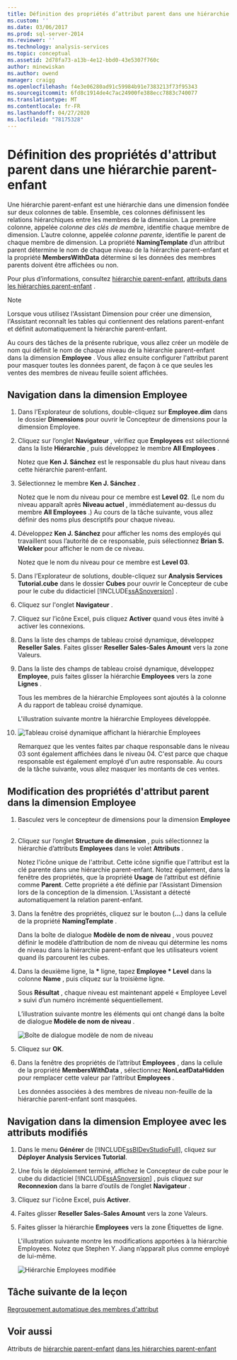 ```yaml
---
title: Définition des propriétés d’attribut parent dans une hiérarchie parent-enfant | Microsoft Docs
ms.custom: ''
ms.date: 03/06/2017
ms.prod: sql-server-2014
ms.reviewer: ''
ms.technology: analysis-services
ms.topic: conceptual
ms.assetid: 2d78fa73-a13b-4e12-bbd0-43e5307f760c
author: minewiskan
ms.author: owend
manager: craigg
ms.openlocfilehash: f4e3e06280ad91c59984b91e7383213f73f95343
ms.sourcegitcommit: 6fd8c1914de4c7ac24900fe388ecc7883c740077
ms.translationtype: MT
ms.contentlocale: fr-FR
ms.lasthandoff: 04/27/2020
ms.locfileid: "78175328"
---
```

# <a name="defining-parent-attribute-properties-in-a-parent-child-hierarchy"></a>Définition des propriétés d'attribut parent dans une hiérarchie parent-enfant
  Une hiérarchie parent-enfant est une hiérarchie dans une dimension fondée sur deux colonnes de table. Ensemble, ces colonnes définissent les relations hiérarchiques entre les membres de la dimension. La première colonne, appelée *colonne des clés de membre*, identifie chaque membre de dimension. L’autre colonne, appelée *colonne parente*, identifie le parent de chaque membre de dimension. La propriété **NamingTemplate** d’un attribut parent détermine le nom de chaque niveau de la hiérarchie parent-enfant et la propriété **MembersWithData** détermine si les données des membres parents doivent être affichées ou non.

 Pour plus d’informations, consultez [hiérarchie parent-enfant](multidimensional-models/parent-child-dimension.md), [attributs dans les hiérarchies parent-enfant](multidimensional-models/parent-child-dimension-attributes.md) .

> [!NOTE]
>  Lorsque vous utilisez l'Assistant Dimension pour créer une dimension, l'Assistant reconnaît les tables qui contiennent des relations parent-enfant et définit automatiquement la hiérarchie parent-enfant.

 Au cours des tâches de la présente rubrique, vous allez créer un modèle de nom qui définit le nom de chaque niveau de la hiérarchie parent-enfant dans la dimension **Employee** . Vous allez ensuite configurer l'attribut parent pour masquer toutes les données parent, de façon à ce que seules les ventes des membres de niveau feuille soient affichées.

## <a name="browsing-the-employee-dimension"></a>Navigation dans la dimension Employee

1.  Dans l’Explorateur de solutions, double-cliquez sur **Employee.dim** dans le dossier **Dimensions** pour ouvrir le Concepteur de dimensions pour la dimension Employee.

2.  Cliquez sur l’onglet **Navigateur** , vérifiez que **Employees** est sélectionné dans la liste **Hiérarchie** , puis développez le membre **All Employees** .

     Notez que **Ken J. Sánchez** est le responsable du plus haut niveau dans cette hiérarchie parent-enfant.

3.  Sélectionnez le membre **Ken J. Sánchez** .

     Notez que le nom du niveau pour ce membre est **Level 02**. (Le nom du niveau apparaît après **Niveau actuel** , immédiatement au-dessus du membre **All Employees** .) Au cours de la tâche suivante, vous allez définir des noms plus descriptifs pour chaque niveau.

4.  Développez **Ken J. Sánchez** pour afficher les noms des employés qui travaillent sous l’autorité de ce responsable, puis sélectionnez **Brian S. Welcker** pour afficher le nom de ce niveau.

     Notez que le nom du niveau pour ce membre est **Level 03**.

5.  Dans l’Explorateur de solutions, double-cliquez sur **Analysis Services Tutorial.cube** dans le dossier **Cubes** pour ouvrir le Concepteur de cube pour le cube du didacticiel [!INCLUDE[ssASnoversion](../includes/ssasnoversion-md.md)] .

6.  Cliquez sur l'onglet **Navigateur** .

7.  Cliquez sur l’icône Excel, puis cliquez **Activer** quand vous êtes invité à activer les connexions.

8.  Dans la liste des champs de tableau croisé dynamique, développez **Reseller Sales**. Faites glisser **Reseller Sales-Sales Amount** vers la zone Valeurs.

9. Dans la liste des champs de tableau croisé dynamique, développez **Employee**, puis faites glisser la hiérarchie **Employees** vers la zone **Lignes** .

     Tous les membres de la hiérarchie Employees sont ajoutés à la colonne A du rapport de tableau croisé dynamique.

     L'illustration suivante montre la hiérarchie Employees développée.

10. ![Tableau croisé dynamique affichant la hiérarchie Employees](../../2014/tutorials/media/l4-employee-1.gif "Tableau croisé dynamique affichant la hiérarchie Employees")

     Remarquez que les ventes faites par chaque responsable dans le niveau 03 sont également affichées dans le niveau 04. C'est parce que chaque responsable est également employé d'un autre responsable. Au cours de la tâche suivante, vous allez masquer les montants de ces ventes.

## <a name="modifying-parent-attribute-properties-in-the-employee-dimension"></a>Modification des propriétés d'attribut parent dans la dimension Employee

1.  Basculez vers le concepteur de dimensions pour la dimension **Employee** .

2.  Cliquez sur l’onglet **Structure de dimension** , puis sélectionnez la hiérarchie d’attributs **Employees** dans le volet **Attributs** .

     Notez l'icône unique de l'attribut. Cette icône signifie que l'attribut est la clé parente dans une hiérarchie parent-enfant. Notez également, dans la fenêtre des propriétés, que la propriété **Usage** de l’attribut est définie comme **Parent**. Cette propriété a été définie par l'Assistant Dimension lors de la conception de la dimension. L'Assistant a détecté automatiquement la relation parent-enfant.

3.  Dans la fenêtre des propriétés, cliquez sur le bouton (**...**) dans la cellule de la propriété **NamingTemplate** .

     Dans la boîte de dialogue **Modèle de nom de niveau** , vous pouvez définir le modèle d’attribution de nom de niveau qui détermine les noms de niveau dans la hiérarchie parent-enfant que les utilisateurs voient quand ils parcourent les cubes.

4.  Dans la deuxième ligne, la **\*** ligne, tapez **Employee \* Level** dans la colonne **Name** , puis cliquez sur la troisième ligne.

     Sous **Résultat** , chaque niveau est maintenant appelé « Employee Level » suivi d’un numéro incrémenté séquentiellement.

     L’illustration suivante montre les éléments qui ont changé dans la boîte de dialogue **Modèle de nom de niveau** .

     ![Boîte de dialogue modèle de nom de niveau](../../2014/tutorials/media/l4-namingtemplate.gif "Boîte de dialogue Modèle de nom de niveau")

5.  Cliquez sur **OK**.

6.  Dans la fenêtre des propriétés de l’attribut **Employees** , dans la cellule de la propriété **MembersWithData** , sélectionnez **NonLeafDataHidden** pour remplacer cette valeur par l’attribut **Employees** .

     Les données associées à des membres de niveau non-feuille de la hiérarchie parent-enfant sont masquées.

## <a name="browsing-the-employee-dimension-with-the-modified-attributes"></a>Navigation dans la dimension Employee avec les attributs modifiés

1.  Dans le menu **Générer** de [!INCLUDE[ssBIDevStudioFull](../includes/ssbidevstudiofull-md.md)], cliquez sur **Déployer Analysis Services Tutorial**.

2.  Une fois le déploiement terminé, affichez le Concepteur de cube pour le cube du didacticiel [!INCLUDE[ssASnoversion](../includes/ssasnoversion-md.md)] , puis cliquez sur **Reconnexion** dans la barre d’outils de l’onglet **Navigateur** .

3.  Cliquez sur l'icône Excel, puis **Activer**.

4.  Faites glisser **Reseller Sales-Sales Amount** vers la zone Valeurs.

5.  Faites glisser la hiérarchie **Employees** vers la zone Étiquettes de ligne.

     L'illustration suivante montre les modifications apportées à la hiérarchie Employees. Notez que Stephen Y. Jiang n’apparaît plus comme employé de lui-même.

     ![Hiérarchie Employees modifiée](../../2014/tutorials/media/l4-employee-2.png "Hiérarchie Employees modifiée")

## <a name="next-task-in-lesson"></a>Tâche suivante de la leçon
 [Regroupement automatique des membres d'attribut](lesson-4-3-automatically-grouping-attribute-members.md)

## <a name="see-also"></a>Voir aussi
 Attributs de [hiérarchie parent-enfant](multidimensional-models/parent-child-dimension.md) [dans les hiérarchies parent-enfant](multidimensional-models/parent-child-dimension-attributes.md)


